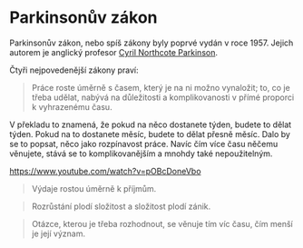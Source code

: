 # Parkinsonův zákon

Parkinsonův zákon, nebo spíš zákony byly poprvé vydán v roce 1957. Jejich autorem je anglický profesor [Cyril Northcote Parkinson](http://en.wikipedia.org/wiki/C._Northcote_Parkinson "C. Northcote Parkinson").

Čtyři nejpovedenější zákony praví:

> Práce roste úměrně s časem, který je na ni možno vynaložit; to, co je třeba udělat, nabývá na důležitosti a komplikovanosti v přímé proporci k vyhrazenému času.

V překladu to znamená, že pokud na něco dostanete týden, budete to dělat týden. Pokud na to dostanete měsíc, budete to dělat přesně měsíc. Dalo by se to popsat, něco jako rozpínavost práce. Navíc čím více času něčemu věnujete, stává se to komplikovanějším a mnohdy také nepoužitelným.

https://www.youtube.com/watch?v=pOBcDoneVbo
 
> Výdaje rostou úměrně k příjmům.

> Rozrůstání plodí složitost a složitost plodí zánik.

> Otázce, kterou je třeba rozhodnout, se věnuje tím víc času, čím menší je její význam.